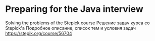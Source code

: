 # Preparing for the Java interview
 Solving the problems of the Stepick course 
 Решение задач курса со Stepick'а 
 Подробное описание, список тем и условия задач https://stepik.org/course/56704
